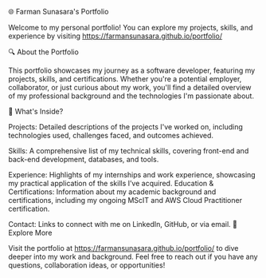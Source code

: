 🌐 Farman Sunasara's Portfolio


Welcome to my personal portfolio! You can explore my projects, skills, and experience by visiting https://farmansunasara.github.io/portfolio/


🔍 About the Portfolio

This portfolio showcases my journey as a software developer, featuring my projects, skills, and certifications. Whether you're a potential employer, collaborator, or just curious about my work, you'll find a detailed overview of my professional background and the technologies I'm passionate about.


📂 What's Inside?

Projects:
Detailed descriptions of the projects I've worked on, including technologies used, challenges faced, and outcomes achieved.

Skills:
A comprehensive list of my technical skills, covering front-end and back-end development, databases, and tools.

Experience: 
Highlights of my internships and work experience, showcasing my practical application of the skills I’ve acquired.
Education & Certifications: Information about my academic background and certifications, including my ongoing MScIT and AWS Cloud Practitioner certification.

Contact:
Links to connect with me on LinkedIn, GitHub, or via email.
🚀 Explore More

Visit the portfolio at https://farmansunasara.github.io/portfolio/
 to dive deeper into my work and background. Feel free to reach out if you have any questions, collaboration ideas, or opportunities!
